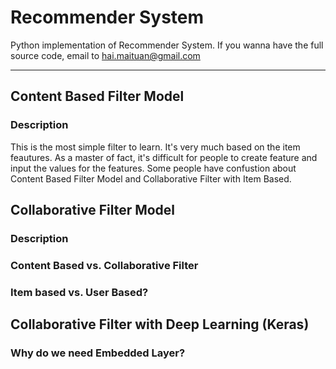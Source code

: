 # Recommender System 
Python implementation of Recommender System.
If you wanna have the full source code, email to hai.maituan@gmail.com

-------------------------------------
## Content Based Filter Model
### Description
This is the most simple filter to learn. It's very much based on the item feautures. As a master of fact, it's difficult for people to create feature and input the values for the features. Some people have confustion about Content Based Filter Model and Collaborative Filter with Item Based. 

## Collaborative Filter Model
### Description
### Content Based vs. Collaborative Filter
### Item based vs. User Based?

## Collaborative Filter with Deep Learning (Keras)
### Why do we need Embedded Layer?
